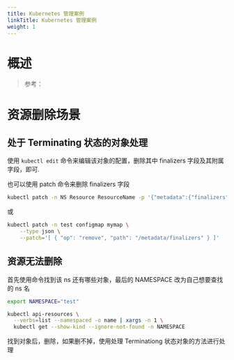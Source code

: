 ```yaml
---
title: Kubernetes 管理案例
linkTitle: Kubernetes 管理案例
weight: 1
---
```


# 概述

> 参考：

# 资源删除场景

## 处于 Terminating 状态的对象处理

使用 `kubectl edit` 命令来编辑该对象的配置，删除其中 finalizers 字段及其附属字段，即可.

也可以使用 patch 命令来删除 finalizers 字段

```bash
kubectl patch -n NS Resource ResourceName -p '{"metadata":{"finalizers":null}}' -n log
```

或

```bash
kubectl patch -n test configmap mymap \
    --type json \
    --patch='[ { "op": "remove", "path": "/metadata/finalizers" } ]'
```

## 资源无法删除

首先使用命令找到该 ns 还有哪些对象，最后的 NAMESPACE 改为自己想要查找的 ns 名

```bash
export NAMESPACE="test"

kubectl api-resources \
  --verbs=list --namespaced -o name | xargs -n 1 \
  kubectl get --show-kind --ignore-not-found -n NAMESPACE
```

找到对象后，删除，如果删不掉，使用处理 Terminationg 状态对象的方法进行处理
